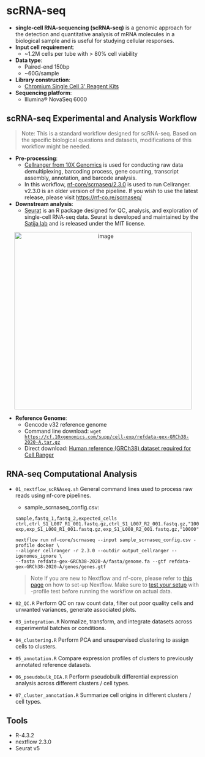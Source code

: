 # scRNA-seq
- **single-cell RNA-sequencing (scRNA-seq)** is a genomic approach for the detection and quantitative analysis of mRNA molecules in a biological sample and is useful for studying cellular responses.
- **Input cell requirement**:
  * ~1.2M cells per tube with > 80% cell viability
- **Data type**:
  * Paired-end 150bp
  * ~60G/sample
- **Library construction**:
  * [Chromium Single Cell 3' Reagent Kits](https://www.10xgenomics.com/support/single-cell-gene-expression/documentation/steps/library-prep/chromium-single-cell-3-reagent-kits-user-guide-v-3-1-chemistry-dual-index)
- **Sequencing platform**:
  * Illumina® NovaSeq 6000


## scRNA-seq Experimental and Analysis Workflow

> Note: This is a standard workflow designed for scRNA-seq. Based on the specific biological questions and datasets, modifications of this workflow might be needed.

- **Pre-processing**:
    * [Cellranger from 10X Genomics](https://www.10xgenomics.com/support/software/cell-ranger) is used for conducting raw data demultiplexing, barcoding process, gene counting, transcript assembly, annotation, and barcode analysis.
    * In this workflow, [nf-core/scrnaseq/2.3.0](https://nf-co.re/scrnaseq/2.3.0) is used to run Cellranger. v2.3.0 is an older version of the pipeline. If you wish to use the latest release, please visit https://nf-co.re/scrnaseq/
- **Downstream analysis**:
  * [Seurat](https://satijalab.org/seurat/) is an R package designed for QC, analysis, and exploration of single-cell RNA-seq data. Seurat is developed and maintained by the [Satija lab](https://satijalab.org/seurat/) and is released under the MIT license.

<p align="center">
<img width="463" alt="image" src="https://github.com/stephniw/scRNA-seq/assets/120678930/663e684b-4f35-49df-8ac1-1288b20f88d7">
</p>

- **Reference Genome**:
    * Gencode v32 reference genome
    * Command line download: <code>wget https://cf.10xgenomics.com/supp/cell-exp/refdata-gex-GRCh38-2020-A.tar.gz</code>
    * Direct download: [Human reference (GRCh38) dataset required for Cell Ranger](https://support.10xgenomics.com/single-cell-gene-expression/software/downloads/latest/)

## RNA-seq Computational Analysis
- `01_nextflow_scRNAseq.sh` General command lines used to process raw reads using nf-core pipelines.
  * sample_scrnaseq_config.csv:
  ```
  sample,fastq_1,fastq_2,expected_cells
  ctrl,ctrl_S1_L007_R1_001.fastq.gz,ctrl_S1_L007_R2_001.fastq.gz,"10000"
  exp,exp_S1_L008_R1_001.fastq.gz,exp_S1_L008_R2_001.fastq.gz,"10000"
  ```

  ```
  nextflow run nf-core/scrnaseq --input sample_scrnaseq_config.csv -profile docker \
  --aligner cellranger -r 2.3.0 --outdir output_cellranger --igenomes_ignore \
  --fasta refdata-gex-GRCh38-2020-A/fasta/genome.fa --gtf refdata-gex-GRCh38-2020-A/genes/genes.gtf
  ```
    > Note If you are new to Nextflow and nf-core, please refer to [this page](https://nf-co.re/docs/usage/installation) on how to set-up Nextflow. Make sure to [test your setup](https://nf-co.re/docs/usage/introduction#how-to-run-a-pipeline) with -profile test before running the workflow on actual data.
  
- `02_QC.R` Perform QC on raw count data, filter out poor quality cells and unwanted variances, generate associated plots.
- `03_integration.R` Normalize, transform, and integrate datasets across experimental batches or conditions.
- `04_clustering.R` Perform PCA and unsupervised clustering to assign cells to clusters.
- `05_annotation.R` Compare expression profiles of clusters to previously annotated reference datasets.
- `06_pseudobulk_DEA.R` Perform pseudobulk differential expression analysis across different clusters / cell types.
- `07_cluster_annotation.R` Summarize cell origins in different clusters / cell types.

## Tools 
- R-4.3.2
- nextflow 2.3.0
- Seurat v5
  
